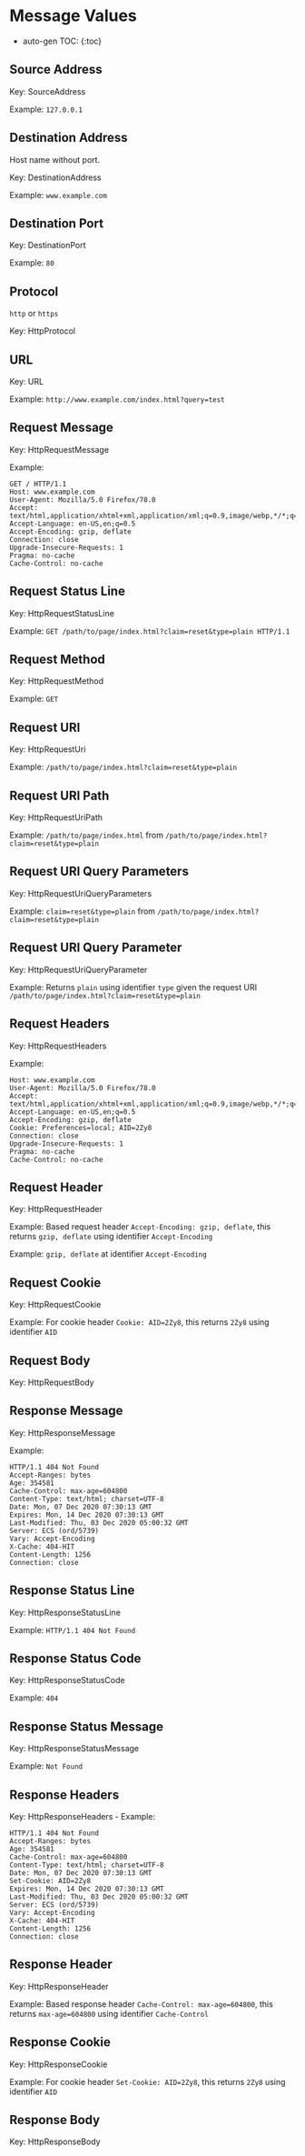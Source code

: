 # Message Values

* auto-gen TOC:
  {:toc}

## Source Address 

Key: SourceAddress

Example: `127.0.0.1`

## Destination Address 

Host name without port.

Key: DestinationAddress

Example: `www.example.com`

## Destination Port 

Key: DestinationPort

Example: `80`

## Protocol 

`http` or `https`

Key: HttpProtocol

## URL 

Key: URL

Example: `http://www.example.com/index.html?query=test`

## Request Message 

Key: HttpRequestMessage

Example:
```
GET / HTTP/1.1
Host: www.example.com
User-Agent: Mozilla/5.0 Firefox/78.0
Accept: text/html,application/xhtml+xml,application/xml;q=0.9,image/webp,*/*;q=0.8
Accept-Language: en-US,en;q=0.5
Accept-Encoding: gzip, deflate
Connection: close
Upgrade-Insecure-Requests: 1
Pragma: no-cache
Cache-Control: no-cache
```

## Request Status Line 

Key: HttpRequestStatusLine

Example: `GET /path/to/page/index.html?claim=reset&type=plain HTTP/1.1`

## Request Method 

Key: HttpRequestMethod

Example: `GET`

## Request URI 

Key: HttpRequestUri

Example: `/path/to/page/index.html?claim=reset&type=plain`

## Request URI Path 

Key: HttpRequestUriPath

Example: `/path/to/page/index.html` from `/path/to/page/index.html?claim=reset&type=plain`

## Request URI Query Parameters 

Key: HttpRequestUriQueryParameters

Example: `claim=reset&type=plain` from `/path/to/page/index.html?claim=reset&type=plain`

## Request URI Query Parameter 

Key: HttpRequestUriQueryParameter

Example: Returns `plain` using identifier `type` given the request URI `/path/to/page/index.html?claim=reset&type=plain`

## Request Headers 

Key: HttpRequestHeaders

Example:
```
Host: www.example.com
User-Agent: Mozilla/5.0 Firefox/78.0
Accept: text/html,application/xhtml+xml,application/xml;q=0.9,image/webp,*/*;q=0.8
Accept-Language: en-US,en;q=0.5
Accept-Encoding: gzip, deflate
Cookie: Preferences=local; AID=2Zy8
Connection: close
Upgrade-Insecure-Requests: 1
Pragma: no-cache
Cache-Control: no-cache
```

## Request Header 

Key: HttpRequestHeader

Example: Based request header `Accept-Encoding: gzip, deflate`, this returns `gzip, deflate` using identifier `Accept-Encoding`

Example: `gzip, deflate` at identifier `Accept-Encoding`

## Request Cookie 

Key: HttpRequestCookie

Example: For cookie header `Cookie: AID=2Zy8`, this returns `2Zy8` using identifier `AID`

## Request Body 

Key: HttpRequestBody

## Response Message 

Key: HttpResponseMessage

Example:
```
HTTP/1.1 404 Not Found
Accept-Ranges: bytes
Age: 354581
Cache-Control: max-age=604800
Content-Type: text/html; charset=UTF-8
Date: Mon, 07 Dec 2020 07:30:13 GMT
Expires: Mon, 14 Dec 2020 07:30:13 GMT
Last-Modified: Thu, 03 Dec 2020 05:00:32 GMT
Server: ECS (ord/5739)
Vary: Accept-Encoding
X-Cache: 404-HIT
Content-Length: 1256
Connection: close
```

## Response Status Line 

Key: HttpResponseStatusLine

Example: `HTTP/1.1 404 Not Found`

## Response Status Code 

Key: HttpResponseStatusCode

Example: `404`

## Response Status Message 

Key: HttpResponseStatusMessage

Example: `Not Found`

## Response Headers 

Key: HttpResponseHeaders - Example:
```
HTTP/1.1 404 Not Found
Accept-Ranges: bytes
Age: 354581
Cache-Control: max-age=604800
Content-Type: text/html; charset=UTF-8
Date: Mon, 07 Dec 2020 07:30:13 GMT
Set-Cookie: AID=2Zy8
Expires: Mon, 14 Dec 2020 07:30:13 GMT
Last-Modified: Thu, 03 Dec 2020 05:00:32 GMT
Server: ECS (ord/5739)
Vary: Accept-Encoding
X-Cache: 404-HIT
Content-Length: 1256
Connection: close
```

## Response Header 

Key: HttpResponseHeader

Example: Based response header `Cache-Control: max-age=604800`, this returns `max-age=604800` using identifier `Cache-Control`

## Response Cookie 

Key: HttpResponseCookie 

Example: For cookie header `Set-Cookie: AID=2Zy8`, this returns `2Zy8` using identifier `AID`

## Response Body 

Key: HttpResponseBody